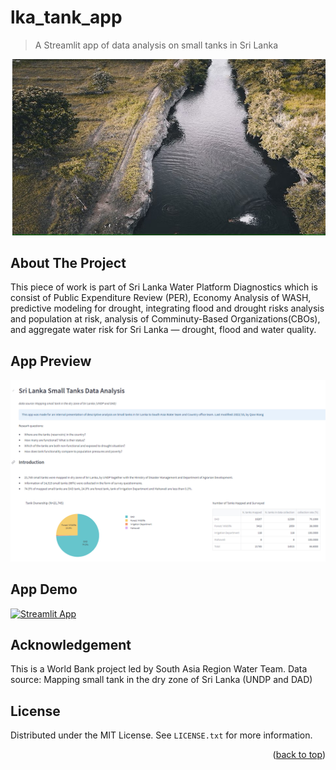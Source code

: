 # lka_tank_app
> A Streamlit app of data analysis on small tanks in Sri Lanka

<img src='imgs\tank.jpg' width="800">



## About The Project

This piece of work is part of Sri Lanka Water Platform Diagnostics which is consist of Public Expenditure Review (PER), Economy Analysis of WASH, predictive modeling for drought, integrating flood and drought risks analysis and population at risk, analysis of Comminuty-Based Organizations(CBOs), and aggregate water risk for Sri Lanka — drought, flood and water quality. 

## App Preview
<img src='imgs\Screenshot.png' width="800">


## App Demo

[![Streamlit App](https://static.streamlit.io/badges/streamlit_badge_black_white.svg)](https://doriswang0531-lka-tank-app-lka-app-y2bwa3.streamlit.app/)


## Acknowledgement

This is a World Bank project led by South Asia Region Water Team. 
Data source: Mapping small tank in the dry zone of Sri Lanka (UNDP and DAD)

## License

Distributed under the MIT License. See `LICENSE.txt` for more information.

<p align="right">(<a href="#readme-top">back to top</a>)</p>
